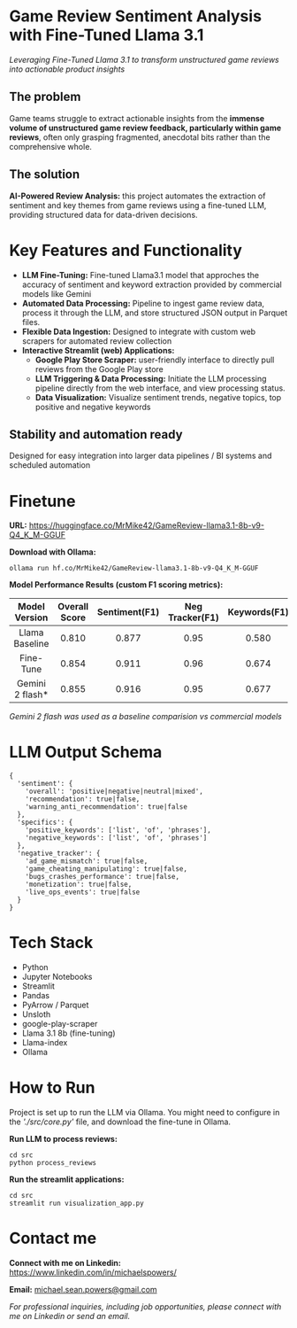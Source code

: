 # Game Review Sentiment Analysis with Fine-Tuned Llama 3.1
*Leveraging Fine-Tuned Llama 3.1 to transform unstructured game reviews into actionable product insights*

## The problem
Game teams struggle to extract actionable insights from the **immense volume of unstructured game review feedback, particularly within game reviews**, often only grasping fragmented, anecdotal bits rather than the comprehensive whole.

## The solution
**AI-Powered Review Analysis:** this project automates the extraction of sentiment and key themes from game reviews using a fine-tuned LLM, providing structured data for data-driven decisions.

# Key Features and Functionality
* **LLM Fine-Tuning:** Fine-tuned Llama3.1 model that approches the accuracy of sentiment and keyword extraction provided by commercial models like Gemini
* **Automated Data Processing:** Pipeline to ingest game review data, process it through the LLM, and store structured JSON output in Parquet files.
* **Flexible Data Ingestion:** Designed to integrate with custom web scrapers for automated review collection
* **Interactive Streamlit (web) Applications:**
  * **Google Play Store Scraper:** user-friendly interface to directly pull reviews from the Google Play store
  * **LLM Triggering & Data Processing:** Initiate the LLM processing pipeline directly from the web interface, and view processing status.
  * **Data Visualization:** Visualize sentiment trends, negative topics, top positive and negative keywords

## Stability and automation ready
Designed for easy integration into larger data pipelines / BI systems and scheduled automation

# Finetune
**URL:** https://huggingface.co/MrMike42/GameReview-llama3.1-8b-v9-Q4_K_M-GGUF

**Download with Ollama:** 
```
ollama run hf.co/MrMike42/GameReview-llama3.1-8b-v9-Q4_K_M-GGUF
```
**Model Performance Results (custom F1 scoring metrics):**

| Model Version | Overall Score | Sentiment(F1) | Neg Tracker(F1) | Keywords(F1) |
|:-------------:|:-------------:|:-------------:|:---------------:|:------------:|
| Llama Baseline|         0.810 |         0.877 |            0.95 |        0.580 |
| Fine-Tune | 0.854 | 0.911 | 0.96 | 0.674 |
| Gemini 2 flash*| 0.855 | 0.916 | 0.95 | 0.677 |

*Gemini 2 flash was used as a baseline comparision vs commercial models*

# LLM Output Schema
```
{
  'sentiment': {
    'overall': 'positive|negative|neutral|mixed', 
    'recommendation': true|false, 
    'warning_anti_recommendation': true|false
  }, 
  'specifics': {
    'positive_keywords': ['list', 'of', 'phrases'], 
    'negative_keywords': ['list', 'of', 'phrases']
  }, 
  'negative_tracker': {
    'ad_game_mismatch': true|false, 
    'game_cheating_manipulating': true|false, 
    'bugs_crashes_performance': true|false, 
    'monetization': true|false, 
    'live_ops_events': true|false
  }
}
```


# Tech Stack
- Python
- Jupyter Notebooks
- Streamlit
- Pandas
- PyArrow / Parquet
- Unsloth
- google-play-scraper
- Llama 3.1 8b (fine-tuning)
- Llama-index
- Ollama

# How to Run
Project is set up to run the LLM via Ollama. You might need to configure in the *'./src/core.py'* file, and download the fine-tune in Ollama.

**Run LLM to process reviews:**
```
cd src
python process_reviews
```

**Run the streamlit applications:**  
```
cd src
streamlit run visualization_app.py
```

# Contact me
**Connect with me on Linkedin:** https://www.linkedin.com/in/michaelspowers/

**Email:** michael.sean.powers@gmail.com

*For professional inquiries, including job opportunities, please connect with me on Linkedin or send an email.*


